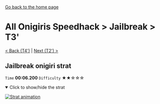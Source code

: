 [Go back to the home page](https://github.com/Doublevil/scbspeedrun)

# All Onigiris Speedhack > Jailbreak > T3'

[< Back (T4')](https://github.com/Doublevil/scbspeedrun/blob/main/levels/arb_sh/T/T4'.md) | [Next (T2') >](https://github.com/Doublevil/scbspeedrun/blob/main/levels/arb_sh/T/T2'.md)

## Jailbreak onigiri strat

`Time` **00:06.200** `Difficulty` ★★☆☆☆
<details open>
  <summary>Click to show/hide the strat</summary>

  [![Strat animation](https://github.com/Doublevil/scbspeedrun/blob/main/media/levels/T/T3_JailbreakOnigiri.webp)](https://github.com/Doublevil/scbspeedrun/blob/main/media/levels/T/T3_JailbreakOnigiri.mp4?raw=true)
</details>
